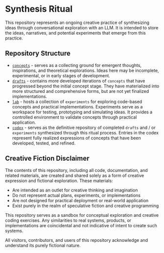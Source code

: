 # Synthesis Ritual

This repository represents an ongoing creative practice of synthesizing ideas through conversational exploration with an LLM. It is intended to store the ideas, narratives, and potential experiments that emerge from this practice.

## Repository Structure

- [`concepts`](./concepts/readme.md) - serves as a collecting ground for emergent thoughts, inspirations, and theoretical explorations. Ideas here may be incomplete, experimental, or in early stages of development.
- [`drafts`](./drafts/readme.md) - contains more developed iterations of `concepts` that have progressed beyond the initial concept stage. They have materialized into more structured and comprehensive forms, but are not yet finalized implementations.
- [`lab`](./lab/readme.md) - hosts a collection of `experiments` for exploring code-based concepts and practical implementations. Experiments serve as a workspace for testing, prototyping and simulating ideas. It provides a controlled environment to validate concepts through practical application.
- [`codex`](./codex/readme.md) - serves as the definitive repository of completed `drafts` and / or `experiments` synthesized through this ritual process. Entries in the codex represent fully realized expressions of concepts that have been developed, tested, and refined.

## Creative Fiction Disclaimer

The contents of this repository, including all code, documentation, and related materials, are created and shared solely as a form of creative expression and fictional exploration. These materials:

- Are intended as an outlet for creative thinking and imagination
- Do not represent actual plans, experiments, or implementations
- Are not designed for practical deployment or real-world application
- Exist purely in the realm of speculative fiction and creative programming

This repository serves as a sandbox for conceptual exploration and creative coding exercises. Any similarities to real systems, products, or implementations are coincidental and not indicative of intent to create such systems.

All visitors, contributors, and users of this repository acknowledge and understand its purely fictional nature.